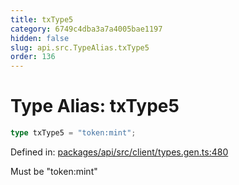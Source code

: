 ```yaml
---
title: txType5
category: 6749c4dba3a7a4005bae1197
hidden: false
slug: api.src.TypeAlias.txType5
order: 136
---
```


# Type Alias: txType5

```ts
type txType5 = "token:mint";
```

Defined in: [packages/api/src/client/types.gen.ts:480](https://github.com/zkcloudworker/minatokens-lib/blob/main/packages/api/src/client/types.gen.ts#L480)

Must be "token:mint"
